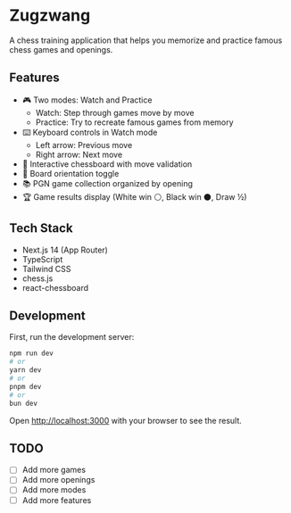 # Zugzwang

A chess training application that helps you memorize and practice famous chess games and openings.

## Features

- 🎮 Two modes: Watch and Practice
  - Watch: Step through games move by move
  - Practice: Try to recreate famous games from memory
- ⌨️ Keyboard controls in Watch mode
  - Left arrow: Previous move
  - Right arrow: Next move
- 🎯 Interactive chessboard with move validation
- 🔄 Board orientation toggle
- 📚 PGN game collection organized by opening
- 🏆 Game results display (White win ⚪, Black win ⚫, Draw ½)

## Tech Stack

- Next.js 14 (App Router)
- TypeScript
- Tailwind CSS
- chess.js
- react-chessboard

## Development

First, run the development server:

```bash
npm run dev
# or
yarn dev
# or
pnpm dev
# or
bun dev
```

Open [http://localhost:3000](http://localhost:3000) with your browser to see the result.

## TODO

- [ ] Add more games
- [ ] Add more openings
- [ ] Add more modes
- [ ] Add more features
